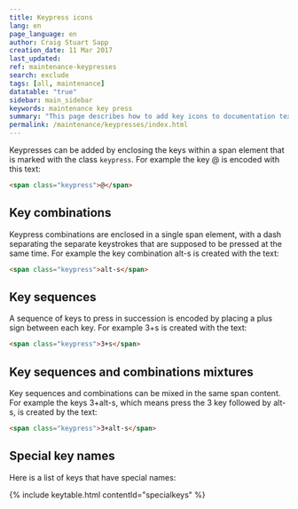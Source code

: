 ```yaml
---
title: Keypress icons
lang: en
page_language: en
author: Craig Stuart Sapp
creation_date: 11 Mar 2017
last_updated:
ref: maintenance-keypresses
search: exclude
tags: [all, maintenance]
datatable: "true"
sidebar: main_sidebar
keywords: maintenance key press
summary: "This page describes how to add key icons to documentation text."
permalink: /maintenance/keypresses/index.html
---
```


Keypresses can be added by enclosing the keys within a span element that is
marked with the class `keypress`.  For example the key <span class="keypress">@</span>
is encoded with this text:

```html
<span class="keypress">@</span>
```

## Key combinations ##

Keypress combinations are enclosed in a single span element, with a dash separating
the separate keystrokes that are supposed to be pressed at the same time.  For example
the key combination <span class="keypress">alt-s</span> is created with the text:

```html
<span class="keypress">alt-s</span>
```

## Key sequences ##

A sequence of keys to press in succession is encoded by placing a plus sign between
each key.  For example <span class="keypress">3+s</span> is created with the text:

```html
<span class="keypress">3+s</span>
```

## Key sequences and combinations mixtures ##

Key sequences and combinations can be mixed in the same span content.  For example
the keys <span class="keypress">3+alt-s</span>, which means press the
<span class="keypress">3</span> key followed by <span class="keypress">alt-s</span>,
is created by the text:

```html
<span class="keypress">3+alt-s</span>
```

## Special key names ##

Here is a list of keys that have special names:

{% include keytable.html
	contentId="specialkeys"
%}

<script type="text/json" id="specialkeys">
{
	"tableColumns":
	[
		{ "data": "key",  "title": "Key" },
		{ "data": "text", "title": "Text"}
	],

	"categoryList":
	[
		{
			"categoryName": "special keys",
			"keyList": 
			[

				{
					"key": "<span class='keypress'>command</span>",
					"text": "<code>&lt;span class='keypress'&gt;command&lt;span&gt;</code>"
				},

				{
					"key": "<span class='keypress'>control</span>",
					"text": "<code>&lt;span class='keypress'&gt;control&lt;span&gt;</code>"
				},

				{
					"key": "<span class='keypress'>alt</span>",
					"text": "<code>&lt;span class='keypress'&gt;alt&lt;span&gt;</code>"
				},

				{
					"key": "<span class='keypress'>shift</span>",
					"text": "<code>&lt;span class='keypress'&gt;shift&lt;span&gt;</code>"
				},

				{
					"key": "<span class='keypress'>hash</span>",
					"text": "<code>&lt;span class='keypress'&gt;hash&lt;span&gt;</code>"
				},

				{
					"key": "<span class='keypress'>at</span>",
					"text": "<code>&lt;span class='keypress'&gt;at&lt;span&gt;</code>"
				},

				{
					"key": "<span class='keypress'>minus</span>",
					"text": "<code>&lt;span class='keypress'&gt;minus&lt;span&gt;</code>"
				},
			
				{
					"key": "<span class='keypress'>plus</span>",
					"text": "<code>&lt;span class='keypress'&gt;plus&lt;span&gt;</code>"
				},
			
				{
					"key": "<span class='keypress'>escape</span>",
					"text": "<code>&lt;span class='keypress'&gt;escape&lt;span&gt;</code>"
				},
			
				{
					"key": "<span class='keypress'>space</span>",
					"text": "<code>&lt;span class='keypress'&gt;space&lt;span&gt;</code>"
				},
			
				{
					"key": "<span class='keypress'>up</span>",
					"text": "<code>&lt;span class='keypress'&gt;up&lt;span&gt;</code>"
				},
			
				{
					"key": "<span class='keypress'>down</span>",
					"text": "<code>&lt;span class='keypress'&gt;down&lt;span&gt;</code>"
				},
			
				{
					"key": "<span class='keypress'>left</span>",
					"text": "<code>&lt;span class='keypress'&gt;left&lt;span&gt;</code>"
				},
			
				{
					"key": "<span class='keypress'>right</span>",
					"text": "<code>&lt;span class='keypress'&gt;right&lt;span&gt;</code>"
				}
			]
		}
	]
}
</script>



